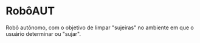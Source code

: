 # RobôAUT
Robô autônomo, com o objetivo de limpar "sujeiras" no ambiente em que o usuário determinar ou "sujar".
